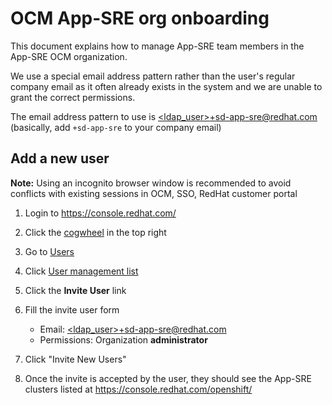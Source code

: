 # OCM App-SRE org onboarding

This document explains how to manage App-SRE team members in the App-SRE OCM organization.

We use a special email address pattern rather than the user's regular company email as it often already exists in the system and we are unable to grant the correct permissions.

The email address pattern to use is [<ldap_user>+sd-app-sre@redhat.com]() (basically, add `+sd-app-sre` to your company email)

## Add a new user

**Note:** Using an incognito browser window is recommended to avoid conflicts with existing sessions in OCM, SSO, RedHat customer portal

1. Login to https://console.redhat.com/

1. Click the [cogwheel](https://console.redhat.com/settings/) in the top right

1. Go to [Users](https://console.redhat.com/settings/rbac/users)

1. Click [User management list](https://www.redhat.com/wapps/ugc/protected/usermgt/userList.html)

1. Click the **Invite User** link

1. Fill the invite user form

    - Email: [<ldap_user>+sd-app-sre@redhat.com]()
    - Permissions: Organization **administrator**

1. Click "Invite New Users"

1. Once the invite is accepted by the user, they should see the App-SRE clusters listed at https://console.redhat.com/openshift/
